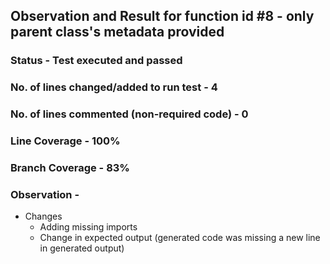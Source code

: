 ## Observation and Result for function id #8 - only parent class's metadata provided

### Status - Test executed and passed

### No. of lines changed/added to run test - 4

### No. of lines commented (non-required code) - 0

### Line Coverage - 100%

### Branch Coverage - 83%

### Observation -
- Changes 
  - Adding missing imports
  - Change in expected output (generated code was missing a new line in generated output)